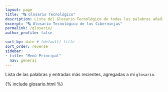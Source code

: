 ```yaml
---
layout: page
title: "🔠 Glosario Tecnológico"
description: Lista del Glosario Tecnológico de todas las palabras añadidas a nuestro diccionario
excerpt: "🔠 Glosario Tecnológico de los Ciberninjas"
permalink: /glosario/
author_profile: false

sort_by: date # (default) title
sort_order: reverse
sidebar:
- title: "Menú Principal"
  nav: general
---
```


Lista de las palabras y entradas más recientes, agregadas a mi `glosario`.

{% include glosario.html %}